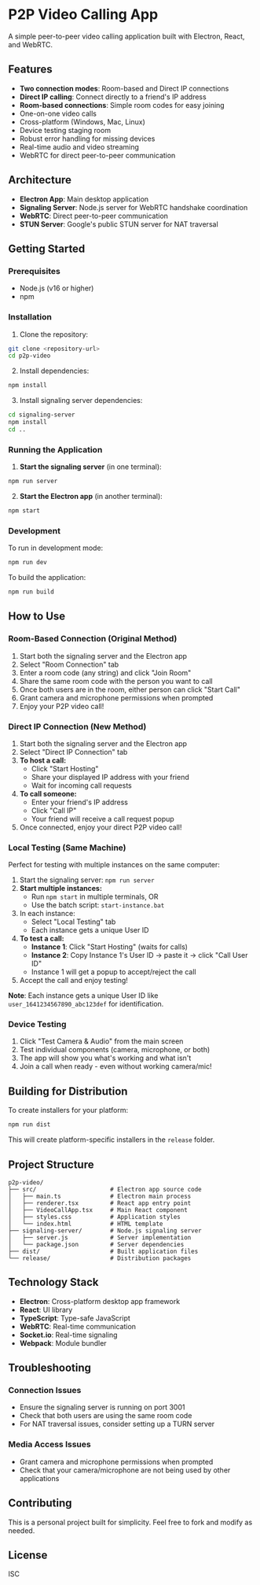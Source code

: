 # P2P Video Calling App

A simple peer-to-peer video calling application built with Electron, React, and WebRTC.

## Features

- **Two connection modes**: Room-based and Direct IP connections
- **Direct IP calling**: Connect directly to a friend's IP address
- **Room-based connections**: Simple room codes for easy joining
- One-on-one video calls
- Cross-platform (Windows, Mac, Linux)
- Device testing staging room
- Robust error handling for missing devices
- Real-time audio and video streaming
- WebRTC for direct peer-to-peer communication

## Architecture

- **Electron App**: Main desktop application
- **Signaling Server**: Node.js server for WebRTC handshake coordination
- **WebRTC**: Direct peer-to-peer communication
- **STUN Server**: Google's public STUN server for NAT traversal

## Getting Started

### Prerequisites

- Node.js (v16 or higher)
- npm

### Installation

1. Clone the repository:
```bash
git clone <repository-url>
cd p2p-video
```

2. Install dependencies:
```bash
npm install
```

3. Install signaling server dependencies:
```bash
cd signaling-server
npm install
cd ..
```

### Running the Application

1. **Start the signaling server** (in one terminal):
```bash
npm run server
```

2. **Start the Electron app** (in another terminal):
```bash
npm start
```

### Development

To run in development mode:
```bash
npm run dev
```

To build the application:
```bash
npm run build
```

## How to Use

### Room-Based Connection (Original Method)

1. Start both the signaling server and the Electron app
2. Select "Room Connection" tab
3. Enter a room code (any string) and click "Join Room"
4. Share the same room code with the person you want to call
5. Once both users are in the room, either person can click "Start Call"
6. Grant camera and microphone permissions when prompted
7. Enjoy your P2P video call!

### Direct IP Connection (New Method)

1. Start both the signaling server and the Electron app
2. Select "Direct IP Connection" tab
3. **To host a call:**
   - Click "Start Hosting"
   - Share your displayed IP address with your friend
   - Wait for incoming call requests
4. **To call someone:**
   - Enter your friend's IP address
   - Click "Call IP"
   - Your friend will receive a call request popup
5. Once connected, enjoy your direct P2P video call!

### Local Testing (Same Machine)

Perfect for testing with multiple instances on the same computer:

1. Start the signaling server: `npm run server`
2. **Start multiple instances:**
   - Run `npm start` in multiple terminals, OR
   - Use the batch script: `start-instance.bat`
3. In each instance:
   - Select "Local Testing" tab
   - Each instance gets a unique User ID
4. **To test a call:**
   - **Instance 1**: Click "Start Hosting" (waits for calls)
   - **Instance 2**: Copy Instance 1's User ID → paste it → click "Call User ID"
   - Instance 1 will get a popup to accept/reject the call
5. Accept the call and enjoy testing!

**Note**: Each instance gets a unique User ID like `user_1641234567890_abc123def` for identification.

### Device Testing

1. Click "Test Camera & Audio" from the main screen
2. Test individual components (camera, microphone, or both)
3. The app will show you what's working and what isn't
4. Join a call when ready - even without working camera/mic!

## Building for Distribution

To create installers for your platform:

```bash
npm run dist
```

This will create platform-specific installers in the `release` folder.

## Project Structure

```
p2p-video/
├── src/                     # Electron app source code
│   ├── main.ts              # Electron main process
│   ├── renderer.tsx         # React app entry point
│   ├── VideoCallApp.tsx     # Main React component
│   ├── styles.css           # Application styles
│   └── index.html           # HTML template
├── signaling-server/        # Node.js signaling server
│   ├── server.js            # Server implementation
│   └── package.json         # Server dependencies
├── dist/                    # Built application files
└── release/                 # Distribution packages
```

## Technology Stack

- **Electron**: Cross-platform desktop app framework
- **React**: UI library
- **TypeScript**: Type-safe JavaScript
- **WebRTC**: Real-time communication
- **Socket.io**: Real-time signaling
- **Webpack**: Module bundler

## Troubleshooting

### Connection Issues
- Ensure the signaling server is running on port 3001
- Check that both users are using the same room code
- For NAT traversal issues, consider setting up a TURN server

### Media Access Issues
- Grant camera and microphone permissions when prompted
- Check that your camera/microphone are not being used by other applications

## Contributing

This is a personal project built for simplicity. Feel free to fork and modify as needed.

## License

ISC
